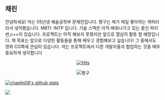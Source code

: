 ## 채린
안녕하세요! 저는 05년생 예술공학부 문채린입니다. 
짱구는 제가 제일 좋아하는 캐릭터라서 넣어봤습니다.
MBTI: INTP 입니다.
기술 스택은 아직 배워나가고 있는 중인 파이썬,c++이 있습니다.
프로젝트는 아직 해보지 못했지만 앞으로 열심히 활동 할 예정입니다. 
제 목표는 앞으로 다양한 활동들을 통해 배우고 경험해보고 싶습니다! 그 중에서도 영화 CG쪽에 관심이 있습니다.
저는 프로젝트에서 다른 개발자들과 협업하는 것을 매우 중요하게 생각합니다


  <div align=center>

  [![Hits](https://hits.seeyoufarm.com/api/count/incr/badge.svg?url=https://github.com/chaelin06)](https://hits.seeyoufarm.com) 

  ![짱구](https://github.com/user-attachments/assets/b969d707-c232-48c4-97e5-ee996c7ba5a6)
	
  </div>
  
 [![chaelin06's github stats](https://github-readme-stats.vercel.app/api?username=chaelin06)](https://github.com/chaelin06/github-readme-stats)

<a href=https://www.instagram.com/c__lin.06/><img src="https://img.shields.io/badge/Instagram-E4405F?style=flat-square&logo=Instagram&logoColor=white"/></a>
